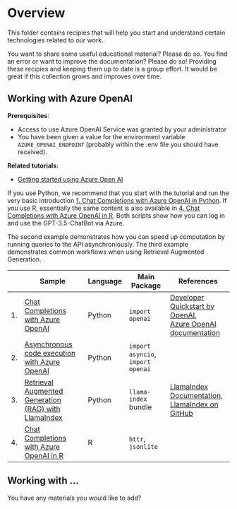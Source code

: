 # Overview

This folder contains recipies that will help you start and understand certain technologies related to our work.

You want to share some useful educational material? Please do so. You find an error or want to improve the documentation? Please do so! Providing these recipies and keeping them up to date is a group effort. It would be great if this collection grows and improves over time.

## Working with Azure OpenAI

**Prerequisites**:

- Access to use Azure OpenAI Service was granted by your administrator
- You have been given a value for the environment variable `AZURE_OPENAI_ENDPOINT` (probably within the .env file you should have received).

**Related tutorials**:

- [Getting started using Azure Open AI](../azure-quick-start/azure-open-ai-tutorial.md)

If you use Python, we recommend that you start with the tutorial and run the very basic introduction [1. Chat Completions with Azure OpenAI in Python](soda_starter_code_Azure_OpenAI.py). If you use R, essentially the same content is also available in [4. Chat Completions with Azure OpenAI in R](soda_starter_code_AzureOpenAiAuthentication.R).
Both scripts show how you can log in and use the GPT-3.5-ChatBot via Azure.

The second example demonstrates how you can speed up computation by running queries to the API asynchroniously. The third example demonstrates common workflows when using Retrieval Augmented Generation.

|    | Sample                                                                                                    | Language | Main Package                    | References                                                                                                                                                                                   | 
|----|-----------------------------------------------------------------------------------------------------------|----------|---------------------------------|----------------------------------------------------------------------------------------------------------------------------------------------------------------------------------------------|
| 1. | [Chat Completions with Azure OpenAI](soda_starter_code_Azure_OpenAI.py)                                   | Python   | `import openai`                 | [Developer Quickstart by OpenAI](https://platform.openai.com/docs/quickstart?context=python), <br/>[Azure OpenAI documentation](https://learn.microsoft.com/en-us/azure/ai-services/openai/) |
| 2. | [Asynchronous code execution with Azure OpenAI](soda_starter_code_Asynchronous_Azure_OpenAI.py)           | Python   | `import asyncio`, `import openai` |  |
| 3. | [Retrieval Augmented Generation (RAG) with LlamaIndex](soda_starter_code_RetrievalAugmentedGeneration.py) | Python   | `llama-index` bundle            | [LlamaIndex Documentation](https://docs.llamaindex.ai/en/stable/getting_started/installation.html), <br/>[LlamaIndex on GitHub](https://github.com/run-llama/llama_index)                    |
| 4. | [Chat Completions with Azure OpenAI in R](soda_starter_code_AzureOpenAiAuthentication.R)                    | R  | `httr`, `jsonlite` |  |


## Working with ...

You have any materials you would like to add?
